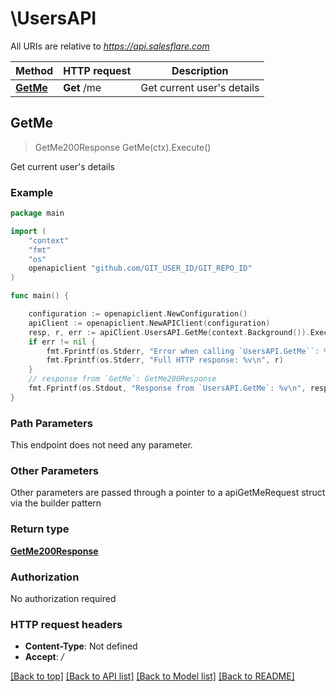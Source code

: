 # \UsersAPI

All URIs are relative to *https://api.salesflare.com*

Method | HTTP request | Description
------------- | ------------- | -------------
[**GetMe**](UsersAPI.md#GetMe) | **Get** /me | Get current user&#39;s details



## GetMe

> GetMe200Response GetMe(ctx).Execute()

Get current user's details

### Example

```go
package main

import (
	"context"
	"fmt"
	"os"
	openapiclient "github.com/GIT_USER_ID/GIT_REPO_ID"
)

func main() {

	configuration := openapiclient.NewConfiguration()
	apiClient := openapiclient.NewAPIClient(configuration)
	resp, r, err := apiClient.UsersAPI.GetMe(context.Background()).Execute()
	if err != nil {
		fmt.Fprintf(os.Stderr, "Error when calling `UsersAPI.GetMe``: %v\n", err)
		fmt.Fprintf(os.Stderr, "Full HTTP response: %v\n", r)
	}
	// response from `GetMe`: GetMe200Response
	fmt.Fprintf(os.Stdout, "Response from `UsersAPI.GetMe`: %v\n", resp)
}
```

### Path Parameters

This endpoint does not need any parameter.

### Other Parameters

Other parameters are passed through a pointer to a apiGetMeRequest struct via the builder pattern


### Return type

[**GetMe200Response**](GetMe200Response.md)

### Authorization

No authorization required

### HTTP request headers

- **Content-Type**: Not defined
- **Accept**: */*

[[Back to top]](#) [[Back to API list]](../README.md#documentation-for-api-endpoints)
[[Back to Model list]](../README.md#documentation-for-models)
[[Back to README]](../README.md)


